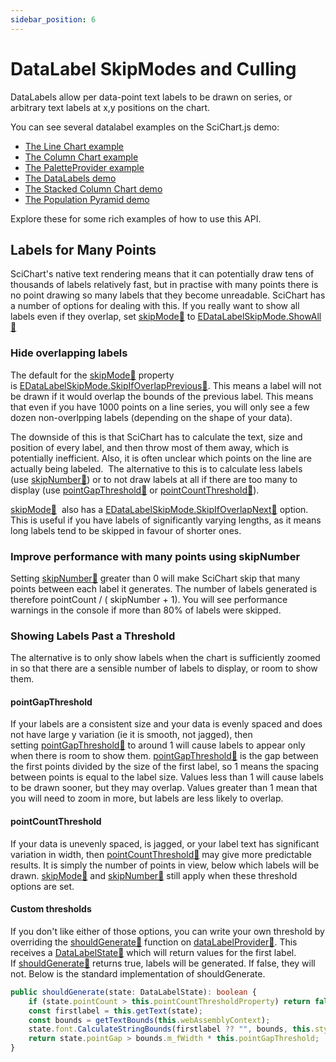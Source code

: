 ```yaml
---
sidebar_position: 6
---
```


# DataLabel SkipModes and Culling

DataLabels allow per data-point text labels to be drawn on series, or arbitrary text labels at x,y positions on the chart.

You can see several datalabel examples on the SciChart.js demo:

- [The Line Chart example](https://www.scichart.com/demo/javascript-line-chart)
- [The Column Chart example](https://www.scichart.com/demo/javascript-column-chart)
- [The PaletteProvider example](https://www.scichart.com/demo/javascript-chart-color-points-individually-with-paletteprovider)
- [The DataLabels demo](https://www.scichart.com/demo/javascript-datalabels)
- [The Stacked Column Chart demo](https://www.scichart.com/demo/javascript/stacked-column-chart)
- [The Population Pyramid demo](https://www.scichart.com/demo/javascript/population-pyramid)

Explore these for some rich examples of how to use this API.

## Labels for Many Points

SciChart's native text rendering means that it can potentially draw tens of thousands of labels relatively fast, but in practise with many points there is no point drawing so many labels that they become unreadable. SciChart has a number of options for dealing with this. If you really want to show all labels even if they overlap, set [skipMode:blue_book:](https://www.scichart.com/documentation/js/current/typedoc/classes/datalabelprovider.html#skipmode) to [EDataLabelSkipMode.ShowAll:blue_book:](https://www.scichart.com/documentation/js/current/typedoc/enums/edatalabelskipmode.html)

### Hide overlapping labels

The default for the [skipMode:blue_book:](https://www.scichart.com/documentation/js/current/typedoc/classes/datalabelprovider.html#skipmode) property is [EDataLabelSkipMode.SkipIfOverlapPrevious:blue_book:](https://www.scichart.com/documentation/js/current/typedoc/enums/edatalabelskipmode.html). This means a label will not be drawn if it would overlap the bounds of the previous label. This means that even if you have 1000 points on a line series, you will only see a few dozen non-overlpping labels (depending on the shape of your data).

The downside of this is that SciChart has to calculate the text, size and position of every label, and then throw most of them away, which is potentially inefficient.
Also, it is often unclear which points on the line are actually being labeled. 
The alternative to this is to calculate less labels (use [skipNumber:blue_book:](https://www.scichart.com/documentation/js/current/typedoc/classes/datalabelprovider.html#skipnumber))
or to not draw labels at all if there are too many to display (use [pointGapThreshold:blue_book:](https://www.scichart.com/documentation/js/current/typedoc/classes/datalabelprovider.html#pointgapthreshold) 
or [pointCountThreshold:blue_book:](https://www.scichart.com/documentation/js/current/typedoc/classes/datalabelprovider.html#pointcountthreshold)).

[skipMode:blue_book:](https://www.scichart.com/documentation/js/current/typedoc/classes/datalabelprovider.html#skipmode) 
also has a [EDataLabelSkipMode.SkipIfOverlapNext:blue_book:](https://www.scichart.com/documentation/js/current/typedoc/enums/edatalabelskipmode.html) option. 
This is useful if you have labels of significantly varying lengths, as it means long labels tend to be skipped in favour of shorter ones.

### Improve performance with many points using skipNumber

Setting [skipNumber:blue_book:](https://www.scichart.com/documentation/js/current/typedoc/classes/datalabelprovider.html#skipnumber) greater than 0 will make SciChart skip that many points between each label it generates. The number of labels generated is therefore pointCount / ( skipNumber + 1). You will see performance warnings in the console if more than 80% of labels were skipped.

### Showing Labels Past a Threshold

The alternative is to only show labels when the chart is sufficiently zoomed in so that there are a sensible number of labels to display, or room to show them.

#### pointGapThreshold

If your labels are a consistent size and your data is evenly spaced and does not have large y variation (ie it is smooth, not jagged), then setting [pointGapThreshold:blue_book:](https://www.scichart.com/documentation/js/current/typedoc/classes/datalabelprovider.html#pointgapthreshold) to around 1 will cause labels to appear only when there is room to show them. [pointGapThreshold:blue_book:](https://www.scichart.com/documentation/js/current/typedoc/classes/datalabelprovider.html#pointgapthreshold) is the gap between the first points divided by the size of the first label, so 1 means the spacing between points is equal to the label size. Values less than 1 will cause labels to be drawn sooner, but they may overlap. Values greater than 1 mean that you will need to zoom in more, but labels are less likely to overlap.

#### pointCountThreshold

If your data is unevenly spaced, is jagged, or your label text has significant variation in width, then [pointCountThreshold:blue_book:](https://www.scichart.com/documentation/js/current/typedoc/classes/datalabelprovider.html#pointcountthreshold) may give more predictable results. It is simply the number of points in view, below which labels will be drawn. [skipMode:blue_book:](https://www.scichart.com/documentation/js/current/typedoc/classes/datalabelprovider.html#skipmode) and [skipNumber:blue_book:](https://www.scichart.com/documentation/js/current/typedoc/classes/datalabelprovider.html#skipnumber) still apply when these threshold options are set.

#### Custom thresholds

If you don't like either of those options, you can write your own threshold by overriding the [shouldGenerate:blue_book:](https://www.scichart.com/documentation/js/current/typedoc/classes/datalabelprovider.html#shouldgenerate) function on [dataLabelProvider:blue_book:](https://www.scichart.com/documentation/js/current/typedoc/classes/datalabelprovider.html). This receives a [DataLabelState:blue_book:](https://www.scichart.com/documentation/js/current/typedoc/classes/datalabelstate.html) which will return values for the first label. If [shouldGenerate:blue_book:](https://www.scichart.com/documentation/js/current/typedoc/classes/datalabelprovider.html#shouldgenerate) returns true, labels will be generated. If false, they will not. Below is the standard implementation of shouldGenerate.

<!-- TODO create an actual example with snippet -->

```ts
public shouldGenerate(state: DataLabelState): boolean {
    if (state.pointCount > this.pointCountThresholdProperty) return false;
    const firstlabel = this.getText(state);
    const bounds = getTextBounds(this.webAssemblyContext);
    state.font.CalculateStringBounds(firstlabel ?? "", bounds, this.style?.lineSpacing ?? 2);
    return state.pointGap > bounds.m_fWidth * this.pointGapThreshold;
}
```
